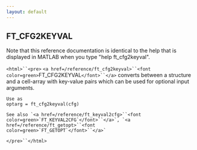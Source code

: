 ```yaml
---
layout: default
---
```


##  FT_CFG2KEYVAL

Note that this reference documentation is identical to the help that is displayed in MATLAB when you type "help ft_cfg2keyval".

`<html>``<pre>`
    `<a href=/reference/ft_cfg2keyval>``<font color=green>`FT_CFG2KEYVAL`</font>``</a>` converts between a structure and a cell-array with key-value
    pairs which can be used for optional input arguments.
 
    Use as
    optarg = ft_cfg2keyval(cfg)
 
    See also `<a href=/reference/ft_keyval2cfg>``<font color=green>`FT_KEYVAL2CFG`</font>``</a>`, `<a href=/reference/ft_getopt>``<font color=green>`FT_GETOPT`</font>``</a>`
`</pre>``</html>`

